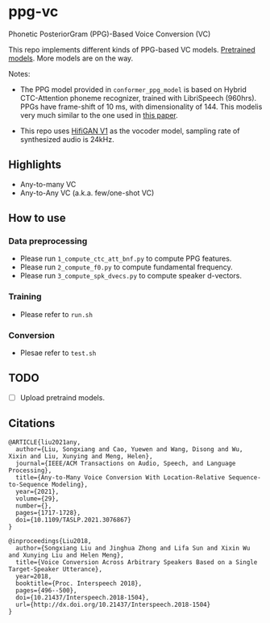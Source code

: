 # ppg-vc
Phonetic PosteriorGram (PPG)-Based Voice Conversion (VC)

This repo implements different kinds of PPG-based VC models. [Pretrained models](https://drive.google.com/drive/folders/1JeFntg2ax9gX4POFbQwcS85eC9hyQ6W6?usp=sharing). More models are on the way.

Notes:

- The PPG model provided in `conformer_ppg_model` is based on Hybrid CTC-Attention phoneme recognizer, trained with LibriSpeech (960hrs). PPGs have frame-shift of 10 ms, with dimensionality of 144. This modelis very much similar to the one used in [this paper](https://arxiv.org/pdf/2011.05731v2.pdf).

- This repo uses [HifiGAN V1](https://github.com/jik876/hifi-gan) as the vocoder model, sampling rate of synthesized audio is 24kHz.

## Highlights
- Any-to-many VC
- Any-to-Any VC (a.k.a. few/one-shot VC)

## How to use
### Data preprocessing
- Please run `1_compute_ctc_att_bnf.py` to compute PPG features.
- Please run `2_compute_f0.py` to compute fundamental frequency.
- Please run `3_compute_spk_dvecs.py` to compute speaker d-vectors.

### Training
- Please refer to `run.sh`

### Conversion
- Plesae refer to `test.sh`

## TODO
- [ ] Upload pretraind models.

## Citations
```
@ARTICLE{liu2021any,
  author={Liu, Songxiang and Cao, Yuewen and Wang, Disong and Wu, Xixin and Liu, Xunying and Meng, Helen},
  journal={IEEE/ACM Transactions on Audio, Speech, and Language Processing}, 
  title={Any-to-Many Voice Conversion With Location-Relative Sequence-to-Sequence Modeling}, 
  year={2021},
  volume={29},
  number={},
  pages={1717-1728},
  doi={10.1109/TASLP.2021.3076867}
}

@inproceedings{Liu2018,
  author={Songxiang Liu and Jinghua Zhong and Lifa Sun and Xixin Wu and Xunying Liu and Helen Meng},
  title={Voice Conversion Across Arbitrary Speakers Based on a Single Target-Speaker Utterance},
  year=2018,
  booktitle={Proc. Interspeech 2018},
  pages={496--500},
  doi={10.21437/Interspeech.2018-1504},
  url={http://dx.doi.org/10.21437/Interspeech.2018-1504}
}

